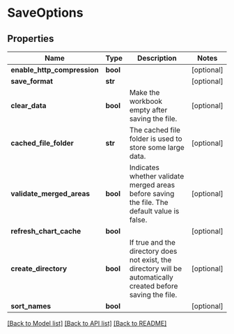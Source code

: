 # SaveOptions

## Properties
Name | Type | Description | Notes
------------ | ------------- | ------------- | -------------
**enable_http_compression** | **bool** |  | [optional] 
**save_format** | **str** |  | [optional] 
**clear_data** | **bool** | Make the workbook empty after saving the file. | [optional] 
**cached_file_folder** | **str** | The cached file folder is used to store some large data. | [optional] 
**validate_merged_areas** | **bool** | Indicates whether validate merged areas before saving the file. The default value is false.              | [optional] 
**refresh_chart_cache** | **bool** |  | [optional] 
**create_directory** | **bool** | If true and the directory does not exist, the directory will be automatically created before saving the file.              | [optional] 
**sort_names** | **bool** |  | [optional] 

[[Back to Model list]](../README.md#documentation-for-models) [[Back to API list]](../README.md#documentation-for-api-endpoints) [[Back to README]](../README.md)


